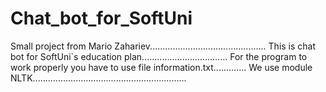 # Chat_bot_for_SoftUni
Small project from Mario Zahariev..............................................
This is chat bot for SoftUni`s education plan..................................
For the program to work properly you have to use file information.txt.............
We use module NLTK.............................................................
